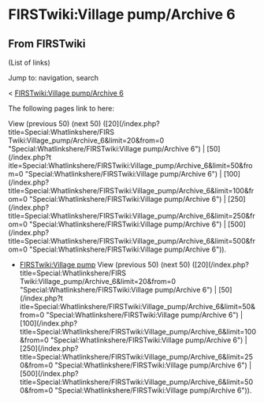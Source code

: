 # FIRSTwiki:Village pump/Archive 6

## From FIRSTwiki

(List of links)

Jump to: navigation, search

< [FIRSTwiki:Village pump/Archive 6](/index.php?title=FIRSTwiki:Village_pump/Archive_6&redirect=no "FIRSTwiki:Village pump/Archive 6")

The following pages link to here:

View (previous 50) (next 50) ([20](/index.php?title=Special:Whatlinkshere/FIRS
Twiki:Village_pump/Archive_6&limit=20&from=0 "Special:Whatlinkshere/FIRSTwiki:Village pump/Archive 6") | [50](/index.php?t
itle=Special:Whatlinkshere/FIRSTwiki:Village_pump/Archive_6&limit=50&from=0 "Special:Whatlinkshere/FIRSTwiki:Village pump/Archive 6") | [100](/index.php?
title=Special:Whatlinkshere/FIRSTwiki:Village_pump/Archive_6&limit=100&from=0 "Special:Whatlinkshere/FIRSTwiki:Village pump/Archive 6") | [250](/index.php?
title=Special:Whatlinkshere/FIRSTwiki:Village_pump/Archive_6&limit=250&from=0 "Special:Whatlinkshere/FIRSTwiki:Village pump/Archive 6") | [500](/index.php?
title=Special:Whatlinkshere/FIRSTwiki:Village_pump/Archive_6&limit=500&from=0 "Special:Whatlinkshere/FIRSTwiki:Village pump/Archive 6")).

- [FIRSTwiki:Village pump](FIRSTwiki:Village_pump "FIRSTwiki:Village pump") View (previous 50) (next 50) ([20](/index.php?title=Special:Whatlinkshere/FIRS
  Twiki:Village_pump/Archive_6&limit=20&from=0 "Special:Whatlinkshere/FIRSTwiki:Village pump/Archive 6") | [50](/index.php?t
  itle=Special:Whatlinkshere/FIRSTwiki:Village_pump/Archive_6&limit=50&from=0 "Special:Whatlinkshere/FIRSTwiki:Village pump/Archive 6") | [100](/index.php?
  title=Special:Whatlinkshere/FIRSTwiki:Village_pump/Archive_6&limit=100&from=0 "Special:Whatlinkshere/FIRSTwiki:Village pump/Archive 6") | [250](/index.php?
  title=Special:Whatlinkshere/FIRSTwiki:Village_pump/Archive_6&limit=250&from=0 "Special:Whatlinkshere/FIRSTwiki:Village pump/Archive 6") | [500](/index.php?
  title=Special:Whatlinkshere/FIRSTwiki:Village_pump/Archive_6&limit=500&from=0 "Special:Whatlinkshere/FIRSTwiki:Village pump/Archive 6")).

